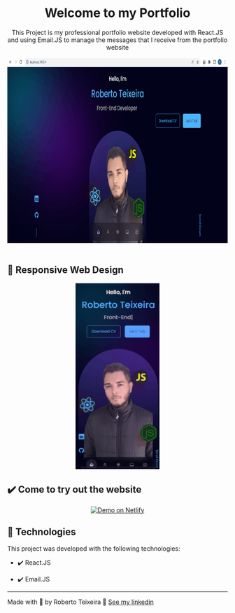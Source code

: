 <h1 align="center">
<br>
  Welcome to my Portfolio
<br>
</h1>

<p align="center">This Project is my professional portfolio website developed with React.JS and using Email.JS to manage the messages that I receive from the portfolio website</p>

<div align="center" >
  <img src='./gifs/portfolio.gif' alt="portfolio" height="425">
</div>

<br>

## 📲 Responsive Web Design

<div align="center" >
  <img src='./gifs/portfolio_responsive.gif' alt="responsive" height="425">
</div>

## ✔️ Come to try out the website

<p align="center">
  <a href="https://singular-sopapillas-7de58d.netlify.app/" target="_blank">
    <img alt="Demo on Netlify" src="https://res.cloudinary.com/lukemorales/image/upload/v1599785319/readme_logos/demo_on_netlify_umjmch.png">
  </a>
</p>

## 🚀 Technologies

This project was developed with the following technologies:

- ✔️ React.JS

- ✔️ Email.JS

---

Made with 💜 by Roberto Teixeira 👋 [See my linkedin](https://www.linkedin.com/in/roberto-teixeira-developer/)